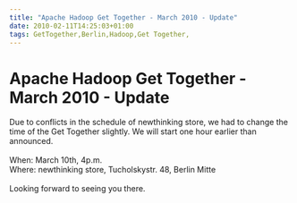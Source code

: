 ```yaml
---
title: "Apache Hadoop Get Together - March 2010 - Update"
date: 2010-02-11T14:25:03+01:00
tags: GetTogether,Berlin,Hadoop,Get Together,
---
```


# Apache Hadoop Get Together - March 2010 - Update


Due to conflicts in the schedule of newthinking store, we had to change the time of the Get Together slightly. We will 
start one hour earlier than announced.<br><br>When: March 10th, 4p.m.<br>Where: newthinking store, Tucholskystr. 48, 
Berlin Mitte<br><br>Looking forward to seeing you there.
